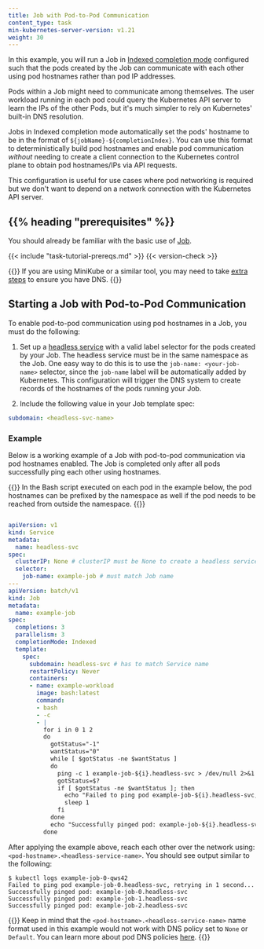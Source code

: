 ```yaml
---
title: Job with Pod-to-Pod Communication
content_type: task
min-kubernetes-server-version: v1.21
weight: 30
---
```


<!-- overview -->

In this example, you will run a Job in [Indexed completion mode](https://kubernetes.io/blog/2021/04/19/introducing-indexed-jobs/) configured such that
the pods created by the Job can communicate with each other using pod hostnames rather than pod IP addresses.

Pods within a Job might need to communicate among themselves. The user workload running in each pod could query the Kubernetes API server
to learn the IPs of the other Pods, but it's much simpler to rely on Kubernetes' built-in DNS resolution.

Jobs in Indexed completion mode automatically set the pods' hostname to be in the format of
`${jobName}-${completionIndex}`. You can use this format to deterministically build
pod hostnames and enable pod communication *without* needing to create a client connection to
the Kubernetes control plane to obtain pod hostnames/IPs via API requests. 

This configuration is useful
for use cases where pod networking is required but we don't want to depend on a network 
connection with the Kubernetes API server.

## {{% heading "prerequisites" %}}

You should already be familiar with the basic use of [Job](/docs/concepts/workloads/controllers/job/).

{{< include "task-tutorial-prereqs.md" >}} {{< version-check >}}

{{<note>}} If you are using MiniKube or a similar tool, you may need to take [extra steps](https://minikube.sigs.k8s.io/docs/handbook/addons/ingress-dns/) to ensure you have DNS. {{</note>}}

<!-- steps -->

## Starting a Job with Pod-to-Pod Communication

To enable pod-to-pod communication using pod hostnames in a Job, you must do the following:

1. Set up a [headless service](https://kubernetes.io/docs/concepts/services-networking/service/#headless-services)
with a valid label selector for the pods created by your Job. The headless service must be in the same namespace as 
the Job. One easy way to do this is to use the `job-name: <your-job-name>` selector, since the `job-name` label will be automatically added by Kubernetes. This configuration will trigger the DNS system to create records of the hostnames of 
the pods running your Job. 

2. Include the following value in your Job template spec: 

  ```yaml
  subdomain: <headless-svc-name>
  ```

### Example 
Below is a working example of a Job with pod-to-pod communication via pod hostnames enabled.
The Job is completed only after all pods successfully ping each other using hostnames.

{{<note>}} In the Bash script executed on each pod in the example below, the pod hostnames can be prefixed by the namespace as well 
if the pod needs to be reached from outside the namespace. {{</note>}}

```yaml

apiVersion: v1
kind: Service
metadata:
  name: headless-svc
spec:
  clusterIP: None # clusterIP must be None to create a headless service
  selector:
    job-name: example-job # must match Job name
---
apiVersion: batch/v1
kind: Job
metadata:
  name: example-job
spec:
  completions: 3
  parallelism: 3
  completionMode: Indexed
  template:
    spec:
      subdomain: headless-svc # has to match Service name
      restartPolicy: Never
      containers:
      - name: example-workload
        image: bash:latest
        command:
        - bash
        - -c
        - |
          for i in 0 1 2
          do
            gotStatus="-1"
            wantStatus="0"             
            while [ $gotStatus -ne $wantStatus ]
            do                                       
              ping -c 1 example-job-${i}.headless-svc > /dev/null 2>&1
              gotStatus=$?                
              if [ $gotStatus -ne $wantStatus ]; then
                echo "Failed to ping pod example-job-${i}.headless-svc, retrying in 1 second..."
                sleep 1
              fi
            done                                                         
            echo "Successfully pinged pod: example-job-${i}.headless-svc"
          done
```

After applying the example above, reach each other over the network
using: `<pod-hostname>.<headless-service-name>`. You should see output similar to the following:
```
$ kubectl logs example-job-0-qws42
Failed to ping pod example-job-0.headless-svc, retrying in 1 second...
Successfully pinged pod: example-job-0.headless-svc
Successfully pinged pod: example-job-1.headless-svc
Successfully pinged pod: example-job-2.headless-svc
```
{{<note>}} Keep in mind that the `<pod-hostname>.<headless-service-name>` name format used
in this example would not work with DNS policy set to `None` or `Default`. You can learn more about pod
DNS policies [here](https://kubernetes.io/docs/concepts/services-networking/dns-pod-service/#pod-s-dns-policy). {{</note>}}
